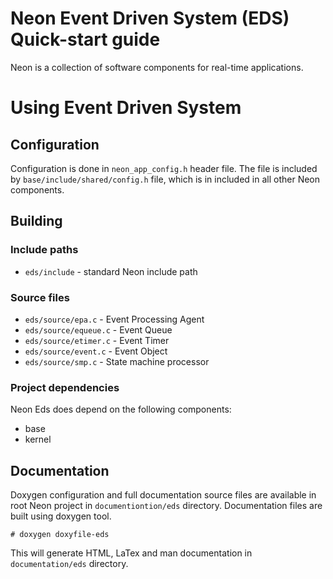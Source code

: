 # Neon Event Driven System (EDS) Quick-start guide

Neon is a collection of software components for real-time applications.

# Using Event Driven System 

## Configuration

Configuration is done in `neon_app_config.h` header file. The file is included
by `base/include/shared/config.h` file, which is in included in all other Neon
components.

## Building

### Include paths

- `eds/include` - standard Neon include path

### Source files

- `eds/source/epa.c` - Event Processing Agent
- `eds/source/equeue.c` - Event Queue
- `eds/source/etimer.c` - Event Timer
- `eds/source/event.c` - Event Object
- `eds/source/smp.c` - State machine processor
    
### Project dependencies

Neon Eds does depend on the following components:
- base
- kernel

## Documentation

Doxygen configuration and full documentation source files are available in root
Neon project in `documentiontion/eds` directory. Documentation files are built
using doxygen tool.

    # doxygen doxyfile-eds

This will generate HTML, LaTex and man documentation in `documentation/eds` 
directory.

